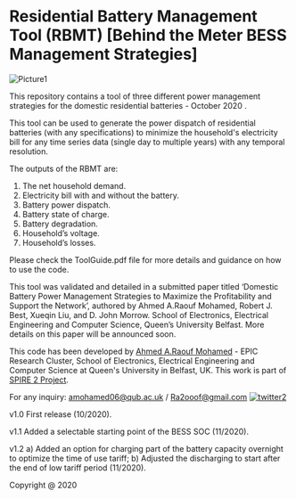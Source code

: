 # Residential Battery Management Tool (RBMT) [Behind the Meter BESS Management Strategies]

![Picture1](https://user-images.githubusercontent.com/69669859/97017890-5ef5e780-1546-11eb-9ec9-2bbfa502331a.jpg)


This repository contains a tool of three different power management strategies for the domestic residential batteries - October 2020 .

This tool can be used to generate the power dispatch of residential batteries (with any specifications) to minimize the household's electricity bill for any time series data (single day to multiple years) with any temporal resolution. 

The outputs of the RBMT are:
1.	The net household demand. 
2.	Electricity bill with and without the battery.
3.	Battery power dispatch.
4.	Battery state of charge.
5.	Battery degradation. 
6.	Household’s voltage.
7.	Household’s losses. 


Please check the ToolGuide.pdf file for more details and guidance on how to use the code. 

This tool was validated and detailed in a submitted paper titled ‘Domestic Battery Power Management Strategies to Maximize the Profitability and Support the Network’, authored by Ahmed A.Raouf Mohamed, Robert J. Best, Xueqin Liu, and  D. John Morrow. School of Electronics, Electrical Engineering and Computer Science, Queen’s University Belfast. 
More details on this paper will be announced soon. 


This code has been developed by [Ahmed A.Raouf Mohamed](https://pure.qub.ac.uk/en/persons/ahmed-mohamed) - EPIC Research Cluster, School of Electronics, Electrical Engineering and Computer Science at Queen's University in Belfast, UK. This work is part of [SPIRE 2 Project](https://www.ulster.ac.uk/spire2/the-project). 

For any inquiry: amohamed06@qub.ac.uk / Ra2ooof@gmail.com 
[![twitter2](https://user-images.githubusercontent.com/69669859/97111234-a068cd00-16d5-11eb-9559-ff4b8946c0d8.png)](https://twitter.com/RA2OOOF)

v1.0 First release (10/2020).

v1.1 Added a selectable starting point of the BESS SOC (11/2020).

v1.2  a) Added an option for charging part of the battery capacity overnight to optimize the time of use tariff; b) Adjusted the discharging to start after the end of low tariff period (11/2020).

Copyright @ 2020 
